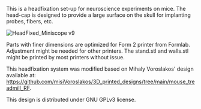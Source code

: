 This is a headfixation set-up for neuroscience experiments on mice. 
The head-cap is designed to provide a large surface on the skull for implanting probes, fibers, etc.

![HeadFixed_Miniscope v9](https://user-images.githubusercontent.com/32208791/162526027-062fc2fe-99b2-48af-bceb-846b270db90b.png)

Parts with finer dimensions are optimized for Form 2 printer from Formlab. Adjustment might be needed for other printers.
The stand.stl and walls.stl might be printed by most printers without issue.

This headfixation system was modified based on Mihaly Voroslakos' design available at:
https://github.com/misiVoroslakos/3D_printed_designs/tree/main/mouse_treadmill_RF.

This design is distributed under GNU GPLv3 license.
